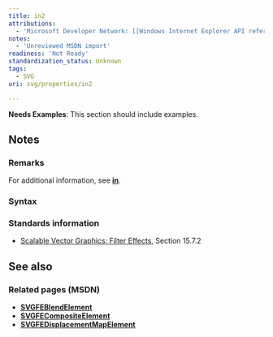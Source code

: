 ```yaml
---
title: in2
attributions:
  - 'Microsoft Developer Network: [[Windows Internet Explorer API reference](http://msdn.microsoft.com/en-us/library/ie/hh828809%28v=vs.85%29.aspx) Article]'
notes:
  - 'Unreviewed MSDN import'
readiness: 'Not Ready'
standardization_status: Unknown
tags:
  - SVG
uri: svg/properties/in2

---
```

**Needs Examples**: This section should include examples.

## Notes

### Remarks

For additional information, see [**in**](/svg/properties/in1).

### Syntax

### Standards information

-   [Scalable Vector Graphics: Filter Effects](http://go.microsoft.com/fwlink/p/?linkid=226062), Section 15.7.2

## See also

### Related pages (MSDN)

-   [**SVGFEBlendElement**](/svg/elements/feBlend)
-   [**SVGFECompositeElement**](/svg/elements/feComposite)
-   [**SVGFEDisplacementMapElement**](/svg/elements/feDisplacementMap)
